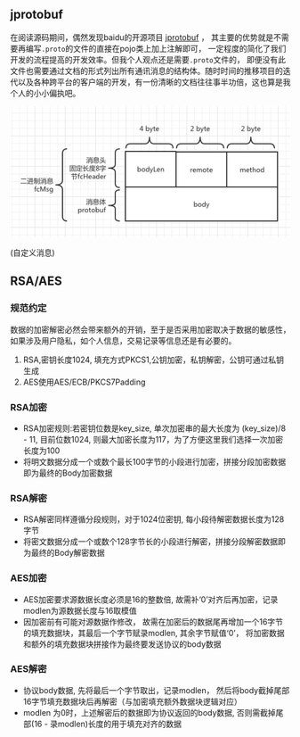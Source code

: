 ## jprotobuf



在阅读源码期间，偶然发现baidu的开源项目 [jprotobuf](!https://github.com/jhunters/jprotobuf) ，
其主要的优势就是不需要再编写`.proto`的文件的直接在pojo类上加上注解即可，
一定程度的简化了我们开发的流程提高的开发效率。但我个人观点还是需要`.proto`文件的，
即便没有此文件也需要通过文档的形式列出所有通讯消息的结构体。随时时间的推移项目的迭代以及各种跨平台的客户端的开发，有一份清晰的文档往往事半功倍，这也算是我个人的小小偏执吧。

![自定义消息](./msg.png)

(自定义消息) 

## RSA/AES

### 规范约定

数据的加密解密必然会带来额外的开销，至于是否采用加密取决于数据的敏感性，如果涉及用户隐私，如个人信息，交易记录等信息还是有必要的。

1. RSA,密钥长度1024, 填充方式PKCS1,公钥加密，私钥解密，公钥可通过私钥生成
2. AES使用AES/ECB/PKCS7Padding

### RSA加密
- RSA加密规则:若密钥位数是key_size, 单次加密串的最大长度为 (key_size)/8 - 11, 目前位数1024, 则最大加密长度为117，为了方便这里我们选择一次加密长度为100
- 将明文数据分成一个或数个最长100字节的小段进行加密，拼接分段加密数据即为最终的Body加密数据

### RSA解密
- RSA解密同样遵循分段规则，对于1024位密钥, 每小段待解密数据长度为128字节
- 将密文数据分成一个或数个128字节长的小段进行解密，拼接分段解密数据即为最终的Body解密数据

### AES加密

- AES加密要求源数据长度必须是16的整数倍, 故需补‘0’对齐后再加密，记录modlen为源数据长度与16取模值
- 因加密前有可能对源数据作修改， 故需在加密后的数据尾再增加一个16字节的填充数据块，其最后一个字节赋录modlen, 其余字节赋值‘0’， 将加密数据和额外的填充数据块拼接作为最终要发送协议的body数据

### AES解密
- 协议body数据, 先将最后一个字节取出，记录modlen， 然后将body截掉尾部16字节填充数据块后再解密（与加密填充额外数据块逻辑对应）
- modlen 为0时，上述解密后的数据即为协议返回的body数据, 否则需截掉尾部(16 - 录modlen)长度的用于填充对齐的数据
